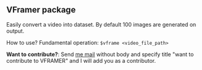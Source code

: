 VFramer package
-------
Easily convert a video into dataset. By default 100 images are generated on output.

How to use?
Fundamental operation: `$vframe <video_file_path>`

**Want to contribute?**: Send [me mail](mailto:akashmahajan025@gmail.com) without body and specify title "want to contribute to VFRAMER" and I will add you as a contributor.